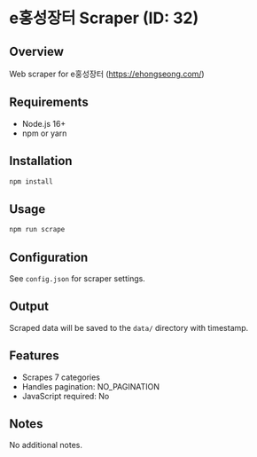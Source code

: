 # e홍성장터 Scraper (ID: 32)

## Overview
Web scraper for e홍성장터 (https://ehongseong.com/)

## Requirements
- Node.js 16+
- npm or yarn

## Installation
```bash
npm install
```

## Usage
```bash
npm run scrape
```

## Configuration
See `config.json` for scraper settings.

## Output
Scraped data will be saved to the `data/` directory with timestamp.

## Features
- Scrapes 7 categories
- Handles pagination: NO_PAGINATION
- JavaScript required: No

## Notes
No additional notes.
